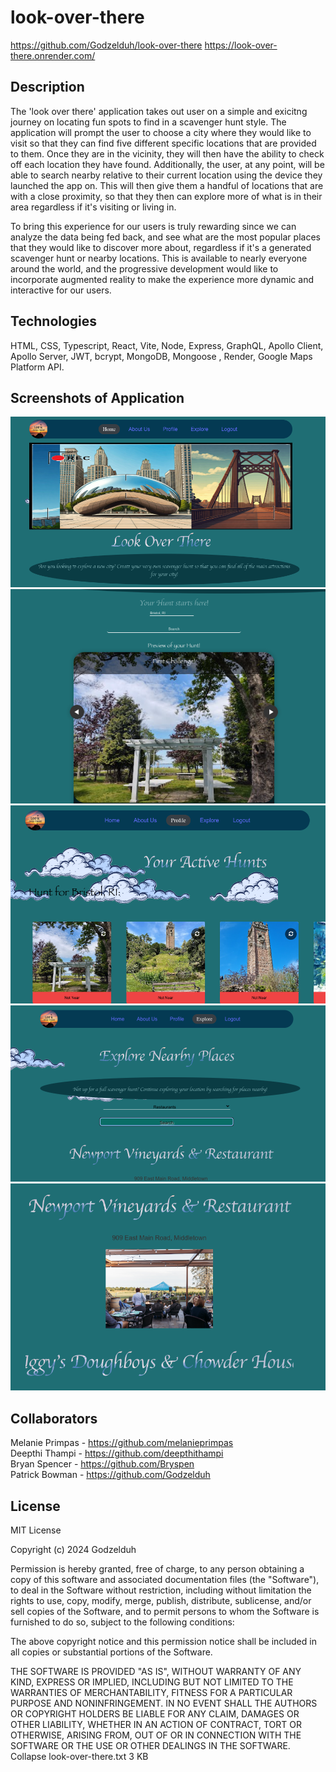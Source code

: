 # look-over-there
https://github.com/Godzelduh/look-over-there
https://look-over-there.onrender.com/ 

## Description 
The 'look over there' application takes out user on a simple and exicitng journey on locating fun spots to find in a scavenger hunt style. 
The application will prompt the user to choose a city where they would like to visit so that they can find five different specific locations that are provided to them. Once they are in the vicinity, they will then have the ability to check off each location they have found. Additionally, the user, at any point, will be able to search nearby relative to their current location using the device they launched the app on. This will then give them a handful of locations that are with a close proximity, so that they then can explore more of what is in their area regardless if it's visiting or living in. 

To bring this experience for our users is truly rewarding since we can analyze the data being fed back, and see what are the most popular places that they would like to discover more about, regardless if it's a generated scavenger hunt or nearby locations. This is available to nearly everyone around the world, and the progressive development would like to incorporate augmented reality to make the experience more dynamic and interactive for our users. 

## Technologies 

HTML, CSS, Typescript, React, Vite, Node, Express, GraphQL, Apollo Client, Apollo Server, JWT, bcrypt, MongoDB, Mongoose , Render, Google Maps Platform API.
 
## Screenshots of Application
![Home](client/src/assets/Screenshot1.png)
![Home (bottom)](client/src/assets/Screenshot2.png)
![Profile](client/src/assets/Screenshot3.png)
![Explore](client/src/assets/Screenshot4.png)
![Explore(bottom)](client/src/assets/Screenshot5.png)
## Collaborators 

Melanie Primpas - https://github.com/melanieprimpas
<br>
Deepthi Thampi - https://github.com/deepthithampi
<br>
Bryan Spencer - https://github.com/Bryspen
<br> 
Patrick Bowman - https://github.com/Godzelduh 

## License 

MIT License

Copyright (c) 2024 Godzelduh

Permission is hereby granted, free of charge, to any person obtaining a copy
of this software and associated documentation files (the "Software"), to deal
in the Software without restriction, including without limitation the rights
to use, copy, modify, merge, publish, distribute, sublicense, and/or sell
copies of the Software, and to permit persons to whom the Software is
furnished to do so, subject to the following conditions:

The above copyright notice and this permission notice shall be included in all
copies or substantial portions of the Software.

THE SOFTWARE IS PROVIDED "AS IS", WITHOUT WARRANTY OF ANY KIND, EXPRESS OR
IMPLIED, INCLUDING BUT NOT LIMITED TO THE WARRANTIES OF MERCHANTABILITY,
FITNESS FOR A PARTICULAR PURPOSE AND NONINFRINGEMENT. IN NO EVENT SHALL THE
AUTHORS OR COPYRIGHT HOLDERS BE LIABLE FOR ANY CLAIM, DAMAGES OR OTHER
LIABILITY, WHETHER IN AN ACTION OF CONTRACT, TORT OR OTHERWISE, ARISING FROM,
OUT OF OR IN CONNECTION WITH THE SOFTWARE OR THE USE OR OTHER DEALINGS IN THE
SOFTWARE.
Collapse
look-over-there.txt
3 KB